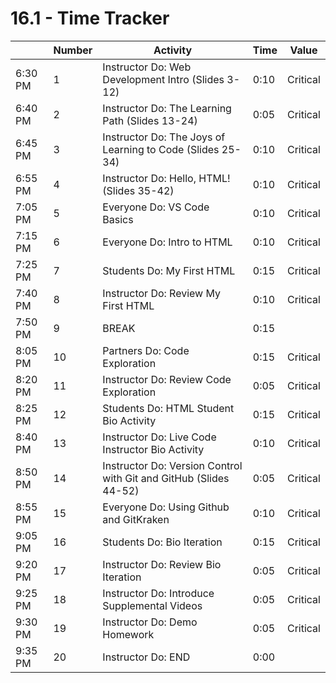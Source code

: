 # 16.1 - Time Tracker

|         | Number | Activity                                                          | Time | Value    |
| ------- | ------ | ----------------------------------------------------------------- | ---- | -------- |
| 6:30 PM | 1      | Instructor Do: Web Development Intro (Slides 3-12)                | 0:10 | Critical |
| 6:40 PM | 2      | Instructor Do: The Learning Path (Slides 13-24)                   | 0:05 | Critical |
| 6:45 PM | 3      | Instructor Do: The Joys of Learning to Code (Slides 25-34)        | 0:10 | Critical |
| 6:55 PM | 4      | Instructor Do: Hello, HTML! (Slides 35-42)                        | 0:10 | Critical |
| 7:05 PM | 5      | Everyone Do:  VS Code Basics                                      | 0:10 | Critical |
| 7:15 PM | 6      | Everyone Do: Intro to HTML                                        | 0:10 | Critical |
| 7:25 PM | 7      | Students Do: My First HTML                                        | 0:15 | Critical |
| 7:40 PM | 8      | Instructor Do: Review My First HTML                               | 0:10 | Critical |
| 7:50 PM | 9      | BREAK                                                             | 0:15 |          |
| 8:05 PM | 10     | Partners Do: Code Exploration                                     | 0:15 | Critical |
| 8:20 PM | 11     | Instructor Do: Review Code Exploration                            | 0:05 | Critical |
| 8:25 PM | 12     | Students Do: HTML Student Bio Activity                            | 0:15 | Critical |
| 8:40 PM | 13     | Instructor Do: Live Code Instructor Bio Activity                  | 0:10 | Critical |
| 8:50 PM | 14     | Instructor Do: Version Control with Git and GitHub (Slides 44-52) | 0:05 | Critical |
| 8:55 PM | 15     | Everyone Do: Using Github and GitKraken                           | 0:10 | Critical |
| 9:05 PM | 16     | Students Do: Bio Iteration                                        | 0:15 | Critical |
| 9:20 PM | 17     | Instructor Do: Review Bio Iteration                               | 0:05 | Critical |
| 9:25 PM | 18     | Instructor Do: Introduce Supplemental Videos                      | 0:05 | Critical |
| 9:30 PM | 19     | Instructor Do: Demo Homework                                      | 0:05 | Critical |
| 9:35 PM | 20     | Instructor Do: END                                                | 0:00 |          |
